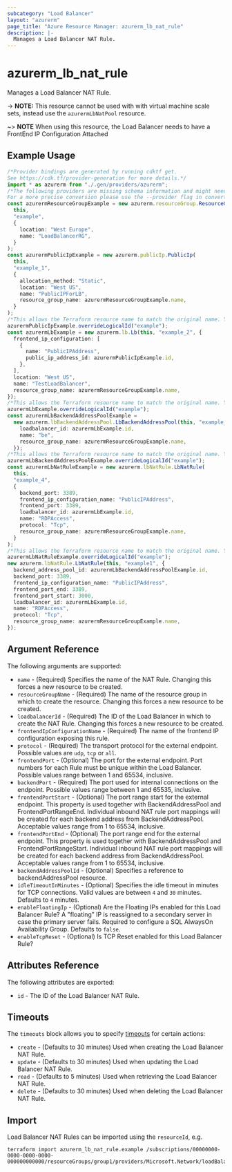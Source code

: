 ```yaml
---
subcategory: "Load Balancer"
layout: "azurerm"
page_title: "Azure Resource Manager: azurerm_lb_nat_rule"
description: |-
  Manages a Load Balancer NAT Rule.
---
```


# azurerm\_lb\_nat\_rule

Manages a Load Balancer NAT Rule.

\-> **NOTE:** This resource cannot be used with with virtual machine scale sets, instead use the `azurermLbNatPool` resource.

\~> **NOTE** When using this resource, the Load Balancer needs to have a FrontEnd IP Configuration Attached

## Example Usage

```typescript
/*Provider bindings are generated by running cdktf get.
See https://cdk.tf/provider-generation for more details.*/
import * as azurerm from "./.gen/providers/azurerm";
/*The following providers are missing schema information and might need manual adjustments to synthesize correctly: azurerm.
For a more precise conversion please use the --provider flag in convert.*/
const azurermResourceGroupExample = new azurerm.resourceGroup.ResourceGroup(
  this,
  "example",
  {
    location: "West Europe",
    name: "LoadBalancerRG",
  }
);
const azurermPublicIpExample = new azurerm.publicIp.PublicIp(
  this,
  "example_1",
  {
    allocation_method: "Static",
    location: "West US",
    name: "PublicIPForLB",
    resource_group_name: azurermResourceGroupExample.name,
  }
);
/*This allows the Terraform resource name to match the original name. You can remove the call if you don't need them to match.*/
azurermPublicIpExample.overrideLogicalId("example");
const azurermLbExample = new azurerm.lb.Lb(this, "example_2", {
  frontend_ip_configuration: [
    {
      name: "PublicIPAddress",
      public_ip_address_id: azurermPublicIpExample.id,
    },
  ],
  location: "West US",
  name: "TestLoadBalancer",
  resource_group_name: azurermResourceGroupExample.name,
});
/*This allows the Terraform resource name to match the original name. You can remove the call if you don't need them to match.*/
azurermLbExample.overrideLogicalId("example");
const azurermLbBackendAddressPoolExample =
  new azurerm.lbBackendAddressPool.LbBackendAddressPool(this, "example_3", {
    loadbalancer_id: azurermLbExample.id,
    name: "be",
    resource_group_name: azurermResourceGroupExample.name,
  });
/*This allows the Terraform resource name to match the original name. You can remove the call if you don't need them to match.*/
azurermLbBackendAddressPoolExample.overrideLogicalId("example");
const azurermLbNatRuleExample = new azurerm.lbNatRule.LbNatRule(
  this,
  "example_4",
  {
    backend_port: 3389,
    frontend_ip_configuration_name: "PublicIPAddress",
    frontend_port: 3389,
    loadbalancer_id: azurermLbExample.id,
    name: "RDPAccess",
    protocol: "Tcp",
    resource_group_name: azurermResourceGroupExample.name,
  }
);
/*This allows the Terraform resource name to match the original name. You can remove the call if you don't need them to match.*/
azurermLbNatRuleExample.overrideLogicalId("example");
new azurerm.lbNatRule.LbNatRule(this, "example1", {
  backend_address_pool_id: azurermLbBackendAddressPoolExample.id,
  backend_port: 3389,
  frontend_ip_configuration_name: "PublicIPAddress",
  frontend_port_end: 3389,
  frontend_port_start: 3000,
  loadbalancer_id: azurermLbExample.id,
  name: "RDPAccess",
  protocol: "Tcp",
  resource_group_name: azurermResourceGroupExample.name,
});

```

## Argument Reference

The following arguments are supported:

* `name` - (Required) Specifies the name of the NAT Rule. Changing this forces a new resource to be created.
* `resourceGroupName` - (Required) The name of the resource group in which to create the resource. Changing this forces a new resource to be created.
* `loadbalancerId` - (Required) The ID of the Load Balancer in which to create the NAT Rule. Changing this forces a new resource to be created.
* `frontendIpConfigurationName` - (Required) The name of the frontend IP configuration exposing this rule.
* `protocol` - (Required) The transport protocol for the external endpoint. Possible values are `udp`, `tcp` or `all`.
* `frontendPort` - (Optional) The port for the external endpoint. Port numbers for each Rule must be unique within the Load Balancer. Possible values range between 1 and 65534, inclusive.
* `backendPort` - (Required) The port used for internal connections on the endpoint. Possible values range between 1 and 65535, inclusive.
* `frontendPortStart` - (Optional) The port range start for the external endpoint. This property is used together with BackendAddressPool and FrontendPortRangeEnd. Individual inbound NAT rule port mappings will be created for each backend address from BackendAddressPool. Acceptable values range from 1 to 65534, inclusive.
* `frontendPortEnd` - (Optional) The port range end for the external endpoint. This property is used together with BackendAddressPool and FrontendPortRangeStart. Individual inbound NAT rule port mappings will be created for each backend address from BackendAddressPool. Acceptable values range from 1 to 65534, inclusive.
* `backendAddressPoolId` - (Optional) Specifies a reference to backendAddressPool resource.
* `idleTimeoutInMinutes` - (Optional) Specifies the idle timeout in minutes for TCP connections. Valid values are between `4` and `30` minutes. Defaults to `4` minutes.
* `enableFloatingIp` - (Optional) Are the Floating IPs enabled for this Load Balancer Rule? A "floating” IP is reassigned to a secondary server in case the primary server fails. Required to configure a SQL AlwaysOn Availability Group. Defaults to `false`.
* `enableTcpReset` - (Optional) Is TCP Reset enabled for this Load Balancer Rule?

## Attributes Reference

The following attributes are exported:

* `id` - The ID of the Load Balancer NAT Rule.

## Timeouts

The `timeouts` block allows you to specify [timeouts](https://www.terraform.io/language/resources/syntax#operation-timeouts) for certain actions:

* `create` - (Defaults to 30 minutes) Used when creating the Load Balancer NAT Rule.
* `update` - (Defaults to 30 minutes) Used when updating the Load Balancer NAT Rule.
* `read` - (Defaults to 5 minutes) Used when retrieving the Load Balancer NAT Rule.
* `delete` - (Defaults to 30 minutes) Used when deleting the Load Balancer NAT Rule.

## Import

Load Balancer NAT Rules can be imported using the `resourceId`, e.g.

```shell
terraform import azurerm_lb_nat_rule.example /subscriptions/00000000-0000-0000-0000-000000000000/resourceGroups/group1/providers/Microsoft.Network/loadBalancers/lb1/inboundNatRules/rule1
```
